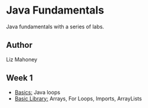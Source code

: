 # Java Fundamentals
 
Java fundamentals with a series of labs. 
 
## Author 

Liz Mahoney

## Week 1
- [Basics:](./basics/Main.java) Java loops
- [Basic Library:](./basiclibrary) Arrays, For Loops, Imports, ArrayLists






